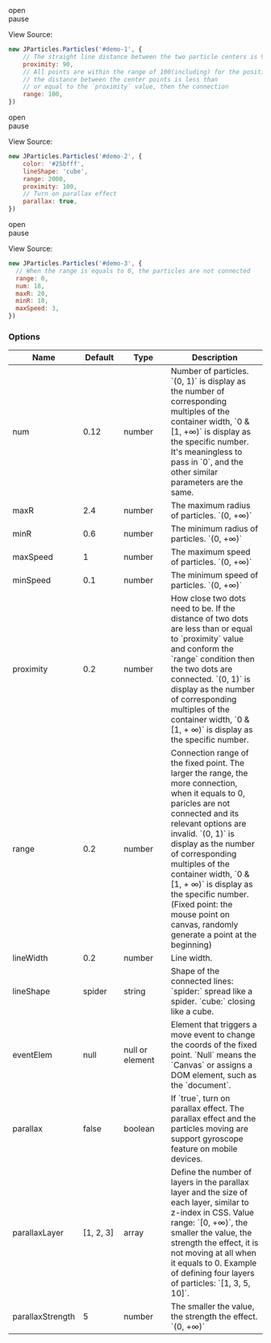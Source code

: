 <div class="instance i1">
  <div class="demo"></div>
	<div class="ctrls">
		<div class="btn btn-default open">open</div>
		<div class="btn btn-default pause">pause</div>
	</div>
</div>

View Source:

```javascript
new JParticles.Particles('#demo-1', {
    // The straight line distance between the two particle centers is 90
    proximity: 90,
    // All points are within the range of 100(including) for the positioning point radius,
    // the distance between the center points is less than 
    // or equal to the `proximity` value, then the connection
    range: 100,
})
```

<div class="instance i2">
  <div class="demo"></div>
	<div class="ctrls">
		<div class="btn btn-default open">open</div>
		<div class="btn btn-default pause">pause</div>
	</div>
</div>

View Source:

```javascript
new JParticles.Particles('#demo-2', {
    color: '#25bfff',
    lineShape: 'cube',
    range: 2000,
    proximity: 100,
    // Turn on parallax effect
    parallax: true,
})
```

<div class="instance i3">
  <div class="demo"></div>
	<div class="ctrls">
		<div class="btn btn-default open">open</div>
		<div class="btn btn-default pause">pause</div>
	</div>
</div>

View Source:

```javascript
new JParticles.Particles('#demo-3', {
  // When the range is equals to 0, the particles are not connected
  range: 0,
  num: 18,
  maxR: 20,
  minR: 10,
  maxSpeed: 3,
})
```

### Options

<table class="table table-bordered-inner table-striped">
    <thead>
	    <tr>
	        <th width="100">Name</th>
	        <th width="100">Default</th>
	        <th width="150">Type</th>
	        <th width="450">Description</th>
	    </tr>
    </thead>
    <tbody>
	    <tr>
	        <td>num</td>
	        <td>0.12</td>
	        <td>number</td>
	        <td>
	            Number of particles.  
	            `(0, 1)` is display as the number of corresponding multiples of the container width, `0 & [1, +∞)` is display as the specific number.  
	            It's meaningless to pass in `0`, and the other similar parameters are the same.
	        </td>
	    </tr>
	    <tr>
	        <td>maxR</td>
	        <td>2.4</td>
	        <td>number</td>
	        <td>The maximum radius of particles. `(0, +∞)`</td>
	    </tr>
	    <tr>
	        <td>minR</td>
	        <td>0.6</td>
	        <td>number</td>
	        <td>The minimum radius of particles. `(0, +∞)`</td>
	    </tr>
	    <tr>
	        <td>maxSpeed</td>
	        <td>1</td>
	        <td>number</td>
	        <td>The maximum speed of particles. `(0, +∞)`</td>
	    </tr>
	    <tr>
	        <td>minSpeed</td>
	        <td>0.1</td>
	        <td>number</td>
	        <td>The minimum speed of particles. `(0, +∞)`</td>
	    </tr>
	    <tr>
	        <td>proximity</td>
	        <td>0.2</td>
	        <td>number</td>
	        <td>
	            How close two dots need to be.  
	            If the distance of two dots are less than or equal to `proximity` value and conform the `range` condition then the two dots are connected.  
				      `(0, 1)` is display as the number of corresponding multiples of the container width, `0 & [1, + ∞)` is display as the specific number.
	        </td>
	    </tr>
	    <tr>
	        <td>range</td>
	        <td>0.2</td>
	        <td>number</td>
	        <td>
	            Connection range of the fixed point.  
	            The larger the range, the more connection, when it equals to 0, paricles are not connected and its relevant options are invalid.  
	            `(0, 1)` is display as the number of corresponding multiples of the container width, `0 & [1, + ∞)` is display as the specific number.  
	            (Fixed point: the mouse point on canvas, randomly generate a point at the beginning)
	        </td>
	    </tr>
	    <tr>
	        <td>lineWidth</td>
	        <td>0.2</td>
	        <td>number</td>
	        <td>Line width.</td>
	    </tr>
	    <tr>
	        <td>lineShape</td>
	        <td>spider</td>
	        <td>string</td>
	        <td>
              Shape of the connected lines:  
              `spider:` spread like a spider.  
              `cube:` closing like a cube.
			    </td>
	    </tr>
	    <tr>
	        <td>eventElem</td>
	        <td>null</td>
	        <td>null or element</td>
	        <td>
	          Element that triggers a move event to change the coords of the fixed point.  
	          `Null` means the `Canvas` or assigns a DOM element, such as the `document`.
	        </td>
	    </tr>
	    <tr>
	        <td>parallax</td>
	        <td>false</td>
	        <td>boolean</td>
	        <td>If `true`, turn on parallax effect. The parallax effect and the particles moving are support gyroscope feature on mobile devices.</td>
	    </tr>
	    <tr>
	        <td>parallaxLayer</td>
	        <td>[1, 2, 3]</td>
	        <td>array</td>
	        <td>
	          Define the number of layers in the parallax layer and the size of each layer, similar to z-index in CSS.  
            Value range: `[0, +∞)`, the smaller the value, the strength the effect, it is not moving at all when it equals to 0.  
            Example of defining four layers of particles: `[1, 3, 5, 10]`.
	        </td>
	    </tr>
	    <tr>
	        <td>parallaxStrength</td>
	        <td>5</td>
	        <td>number</td>
	        <td>The smaller the value, the strength the effect. `(0, +∞)`</td>
	    </tr>
    </tbody>
</table>

